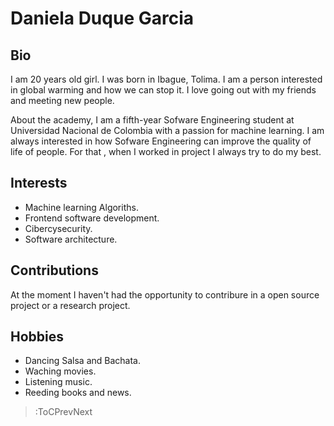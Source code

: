 # Daniela Duque Garcia

## Bio

I am 20 years old girl. I was born in Ibague, Tolima. I am a person interested in global warming and how we can stop it. I love going out with my friends and meeting new people.

About the academy, I am a fifth-year Sofware Engineering student at Universidad Nacional de Colombia with a passion for machine learning. I am always interested in how Sofware Engineering can improve the quality of life of people. For that , when I worked in project I always try to do my best. 


## Interests

- Machine learning Algoriths.
- Frontend software development.
- Cibercysecurity.
- Software architecture.

## Contributions

At the moment I haven't had the opportunity to contribure in a open source project or a research project.

## Hobbies

- Dancing Salsa and Bachata.
- Waching movies.
- Listening music.
- Reeding books and news.

> :ToCPrevNext